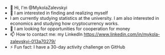- 👋 Hi, I'm @MykolaZalevskyi
- 👀 I am interested in finding and realizing myself
- I am currently studying statistics at the university. I am also interested in economics and studying how cryptocurrency works.
- 💞️ I am looking for opportunities for cooperation for money
- 📫 How to contact me: my LinkedIn https://www.linkedin.com/in/mykola-zalevskyi-013a70279/
- ⚡ Fun fact: I have a 30-day activity challenge on GitHub

<!---
MykolaZalevskyi/MykolaZalevskyi is a ✨ special ✨ repository because its `README.md` (this file) appears on your GitHub profile.
You can click the Preview link to take a look at your changes.
--->
